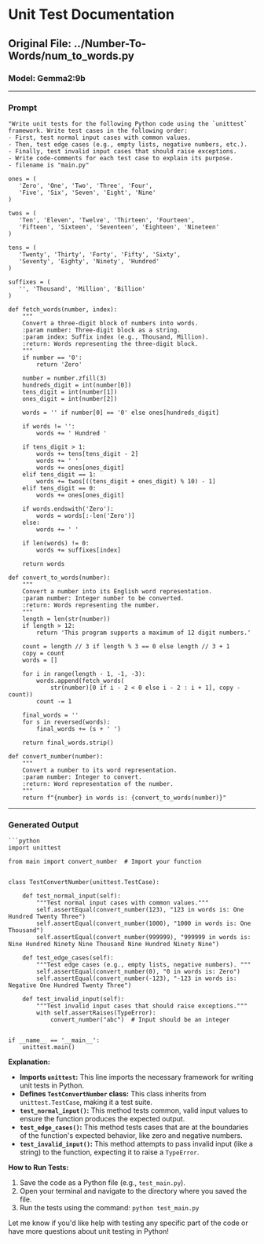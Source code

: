 # Unit Test Documentation
## Original File: ../Number-To-Words/num_to_words.py

### Model: Gemma2:9b

<hr>

### Prompt

```
"Write unit tests for the following Python code using the `unittest` framework. Write test cases in the following order:
- First, test normal input cases with common values.
- Then, test edge cases (e.g., empty lists, negative numbers, etc.).
- Finally, test invalid input cases that should raise exceptions.
- Write code-comments for each test case to explain its purpose.
- filename is "main.py"

ones = (
   'Zero', 'One', 'Two', 'Three', 'Four',
   'Five', 'Six', 'Seven', 'Eight', 'Nine'
)

twos = (
   'Ten', 'Eleven', 'Twelve', 'Thirteen', 'Fourteen',
   'Fifteen', 'Sixteen', 'Seventeen', 'Eighteen', 'Nineteen'
)

tens = (
   'Twenty', 'Thirty', 'Forty', 'Fifty', 'Sixty',
   'Seventy', 'Eighty', 'Ninety', 'Hundred'
)

suffixes = (
   '', 'Thousand', 'Million', 'Billion'
)

def fetch_words(number, index):
    """
    Convert a three-digit block of numbers into words.
    :param number: Three-digit block as a string.
    :param index: Suffix index (e.g., Thousand, Million).
    :return: Words representing the three-digit block.
    """
    if number == '0': 
        return 'Zero'

    number = number.zfill(3)
    hundreds_digit = int(number[0])
    tens_digit = int(number[1])
    ones_digit = int(number[2])

    words = '' if number[0] == '0' else ones[hundreds_digit]

    if words != '':
        words += ' Hundred '

    if tens_digit > 1:
        words += tens[tens_digit - 2]
        words += ' '
        words += ones[ones_digit]
    elif tens_digit == 1:
        words += twos[((tens_digit + ones_digit) % 10) - 1]
    elif tens_digit == 0:
        words += ones[ones_digit]

    if words.endswith('Zero'):
        words = words[:-len('Zero')]
    else:
        words += ' '

    if len(words) != 0:
        words += suffixes[index]
      
    return words

def convert_to_words(number):
    """
    Convert a number into its English word representation.
    :param number: Integer number to be converted.
    :return: Words representing the number.
    """
    length = len(str(number))
    if length > 12:
        return 'This program supports a maximum of 12 digit numbers.'

    count = length // 3 if length % 3 == 0 else length // 3 + 1
    copy = count
    words = []

    for i in range(length - 1, -1, -3):
        words.append(fetch_words(
            str(number)[0 if i - 2 < 0 else i - 2 : i + 1], copy - count))
        count -= 1

    final_words = ''
    for s in reversed(words):
        final_words += (s + ' ')

    return final_words.strip()

def convert_number(number):
    """
    Convert a number to its word representation.
    :param number: Integer to convert.
    :return: Word representation of the number.
    """
    return f"{number} in words is: {convert_to_words(number)}"
```

<hr>

### Generated Output

```
```python
import unittest

from main import convert_number  # Import your function


class TestConvertNumber(unittest.TestCase):

    def test_normal_input(self):
        """Test normal input cases with common values."""
        self.assertEqual(convert_number(123), "123 in words is: One Hundred Twenty Three")
        self.assertEqual(convert_number(1000), "1000 in words is: One Thousand")
        self.assertEqual(convert_number(999999), "999999 in words is: Nine Hundred Ninety Nine Thousand Nine Hundred Ninety Nine")

    def test_edge_cases(self):
        """Test edge cases (e.g., empty lists, negative numbers). """
        self.assertEqual(convert_number(0), "0 in words is: Zero")
        self.assertEqual(convert_number(-123), "-123 in words is: Negative One Hundred Twenty Three")

    def test_invalid_input(self):
        """Test invalid input cases that should raise exceptions."""
        with self.assertRaises(TypeError):
            convert_number("abc")  # Input should be an integer


if __name__ == '__main__':
    unittest.main()
```

**Explanation:**

- **Imports `unittest`:** This line imports the necessary framework for writing unit tests in Python.
- **Defines `TestConvertNumber` class:** This class inherits from `unittest.TestCase`, making it a test suite.
- **`test_normal_input()`:**  This method tests common, valid input values to ensure the function produces the expected output.
- **`test_edge_cases()`:** This method tests cases that are at the boundaries of the function's expected behavior, like zero and negative numbers.
- **`test_invalid_input()`:** This method attempts to pass invalid input (like a string) to the function, expecting it to raise a `TypeError`.

**How to Run Tests:**

1. Save the code as a Python file (e.g., `test_main.py`).
2. Open your terminal and navigate to the directory where you saved the file.
3. Run the tests using the command: `python test_main.py`



Let me know if you'd like help with testing any specific part of the code or have more questions about unit testing in Python!
```